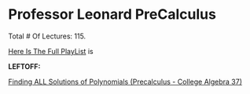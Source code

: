 # Professor Leonard PreCalculus

Total # Of Lectures: 115.

[Here Is The Full PlayList](https://www.youtube.com/playlist?list=PLDesaqWTN6ESsmwELdrzhcGiRhk5DjwLP)
is

**LEFTOFF:**

[Finding ALL Solutions of Polynomials (Precalculus - College Algebra 37)](https://www.youtube.com/watch?v=xuhk2kSVwe0)
